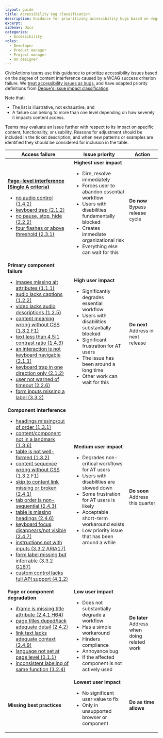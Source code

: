 ```yaml
---
layout: guide
title: Accessibility bug classification
description: Guidance for prioritizing accessibility bugs based on degree of user impact on top tasks 
excerpt: 
sidenav: docs
categories:
  - Accessibility
roles:
  - Developer
  - Product manager
  - Project manager
  - UX designer
---
```

 
CivicActions teams use this guidance to prioritize accessibility issues based on the degree of content interference caused by a WCAG success criterion failure. We [treat accessibility issues as bugs](https://github.com/readme/guides/fix-accessibility-bugs), and have adapted priority definitions from [Deque's issue impact classification](https://github.com/dequelabs/axe-core/blob/develop/doc/issue_impact.md).

Note that:
* The list is illustrative, not exhaustive, and
* A failure can belong to more than one level depending on how severely it impacts content access.

Teams may evaluate an issue further with respect to its impact on specific content, functionality, or usability. Reasons for adjustment should be included in the ticket description, and when new patterns or examples are identified they should be considered for inclusion in the table.

<table>
  <thead>
    <tr>
      <th>Access failure</th>
      <th>Issue priority</th>
      <th>Action</th>
    </tr>
  </thead>
  <tbody>
    <tr>
      <td><strong><a href="https://www.w3.org/TR/WCAG22/#cc5">Page-level interference (Single A criteria)</a></strong>
        <ul>
          <li><a href="https://www.w3.org/WAI/WCAG21/quickref/#audio-control">no audio control (1.4.2)</a></li>
          <li><a href="https://www.w3.org/WAI/WCAG21/quickref/#no-keyboard-trap">keyboard trap (2.1.2)</a></li>
          <li><a href="https://www.w3.org/WAI/WCAG21/quickref/#pause-stop-hide">no pause, stop, hide (2.2.2)</a></li>
          <li><a href="https://www.w3.org/WAI/WCAG22/quickref/#three-flashes-or-below-threshold">four flashes or above threshold (2.3.1)</a></li>
        </ul>
      </td>
     <td><strong>Highest user impact</strong>
  <ul>
    <li>Dire, resolve immediately</li>
    <li>Forces user to abandon essential workflow</li>
    <li>Users with disabilities fundamentally blocked</li>
    <li>Creates immediate organizational risk</li>
    <li>Everything else can wait for this</li>
  </ul>
</td>
      </td>
      <td><strong>Do now</strong><br />
        Bypass release cycle
      </td>
    </tr>
    <tr>
      <td><strong>Primary component failure</strong>
        <ul>
          <li><a href="https://www.w3.org/WAI/WCAG21/quickref/#non-text-content">images missing alt attributes (1.1.1)</a></li>
          <li><a href="https://www.w3.org/WAI/WCAG21/quickref/#captions-prerecorded">audio lacks captions (1.2.2)</a></li>
          <li><a href="https://www.w3.org/WAI/WCAG21/quickref/#audio-description-prerecorded">video lacks audio descriptions (1.2.5)</a></li>
          <li><a href="https://www.w3.org/WAI/WCAG21/quickref/#meaningful-sequence">content meaning wrong without CSS (1.3.2 F1)</a></li>
          <li><a href="https://www.w3.org/WAI/WCAG21/quickref/#contrast-minimum">text less than 4.5:1 contrast ratio (1.4.3)</a></li>
          <li><a href="https://www.w3.org/WAI/WCAG21/quickref/#keyboard">an interaction is not keyboard navigable (2.1.1)</a></li>
          <li><a href="https://www.w3.org/WAI/WCAG21/quickref/#no-keyboard-trap">keyboard trap in one direction only (2.1.2)</a></li>
          <li><a href="https://www.w3.org/WAI/WCAG21/quickref/#timeouts">user not warned of timeout (2.2.6)</a></li>
          <li><a href="https://www.w3.org/WAI/WCAG21/quickref/#labels-or-instructions">form inputs missing a label (3.3.2)</a></li>
        </ul>
      </td>
      <td><strong>High user impact</strong>
        <ul>
          <li>Significantly degrades essential workflow</li>
          <li>Users with disabilities substantially blocked</li>
          <li>Significant frustration for AT users</li>
          <li>The issue has been around a long time</li>
          <li>Other work can wait for this</li>
        </ul>
      </td>
      <td><strong>Do next</strong><br />
        Address in next release
      </td>
    </tr>
    <tr>
      <td><strong>Component interference</strong>
        <ul>
          <li><a href="https://www.w3.org/WAI/WCAG21/quickref/#info-and-relationships">headings missing/out of order (1.3.1)</a></li>
          <li><a href="https://www.w3.org/WAI/WCAG21/quickref/#identify-purpose">content/component not in a landmark (1.3.6)</a></li>
          <li><a href="https://www.w3.org/WAI/WCAG21/quickref/#meaningful-sequence">table is not well-formed (1.3.2)</a></li>
          <li><a href="https://www.w3.org/WAI/WCAG21/quickref/#meaningful-sequence">content sequence wrong without CSS (1.3.2 F1)</a></li>
          <li><a href="https://www.w3.org/WAI/WCAG21/quickref/#bypass-blocks">skip to content link missing or broken (2.4.1)</a></li>
          <li><a href="https://www.w3.org/WAI/WCAG21/quickref/#focus-order">tab order is non-sequential (2.4.3)</a></li>
          <li><a href="https://www.w3.org/WAI/WCAG21/quickref/#headings-and-labels">table is missing headings (2.4.6)</a></li>
          <li><a href="https://www.w3.org/WAI/WCAG21/quickref/#focus-visible">keyboard focus disappears/not visible (2.4.7)</a></li>
          <li><a href="https://www.w3.org/WAI/WCAG21/quickref/#labels-or-instructions">instructions not with inputs (3.3.2 ARIA17)</a></li>
          <li><a href="https://www.w3.org/WAI/WCAG21/quickref/#labels-or-instructions">form label missing but inferrable (3.3.2 G167)</a></li>
          <li><a href="https://www.w3.org/WAI/WCAG21/quickref/#name-role-value">custom control lacks full API support (4.1.2)</a></li>
        </ul>
      </td>
      <td><strong>Medium user impact</strong>
        <ul>
          <li>Degrades non-critical workflows for AT users</li>
          <li>Users with disabilities are slowed down</li>
          <li>Some frustration for AT users is likely</li>
          <li>Acceptable short-term workaround exists</li>
          <li>Low priority issue that has been around a while</li>
        </ul>
      </td>
      <td><strong>Do soon</strong><br />
        Address this quarter
      </td>
    </tr>
    <tr>
      <td><strong>Page or component degradation</strong>
        <ul>
          <li><a href="https://www.w3.org/WAI/WCAG21/quickref/#bypass-blocks">iframe is missing title attribute (2.4.1 H64)</a></li>
          <li><a href="https://www.w3.org/WAI/WCAG21/quickref/#page-titled">page titles duped/lack adequate detail (2.4.2)</a></li>
          <li><a href="https://www.w3.org/WAI/WCAG21/quickref/#link-purpose-link-only">link text lacks adequate context (2.4.9)</a></li>
          <li><a href="https://www.w3.org/WAI/WCAG21/quickref/#language-of-page">language not set at page level (3.1.1)</a></li>
          <li><a href="https://www.w3.org/WAI/WCAG21/quickref/#consistent-identification">inconsistent labeling of same function (3.2.4)</a></li>
        </ul>
      </td>
      <td><strong>Low user impact</strong>
        <ul>
          <li>Does not substantially degrade a workflow</li>
          <li>Has a simple workaround</li>
          <li>Hinders compliance</li>
          <li>Annoyance bug</li>
          <li>If the affected component is not actively used</li>
        </ul>
      </td>
      <td><strong>Do later</strong><br />
        Address when doing related work
      </td>
    </tr>
    <tr>
      <td><strong>Missing best practices</strong></td>
      <td><strong>Lowest user impact</strong>
        <ul>
          <li>No significant user value to fix</li>
          <li>Only in unsupported browser or component</li>
        </ul>
      </td>
      <td><strong>Do as time allows</strong></td>
    </tr>
  </tbody>
</table>


